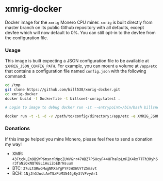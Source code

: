 xmrig-docker
============

Docker image for the `xmrig` Monero CPU miner. `xmrig` is built directly from master branch on its public Github repository with all defaults, except devfee which will now default to 0%. You can still opt-in to the devfee from the configuration file.

### Usage
This image is built expecting a JSON configuration file to be available at `$XMRIG_JSON_CONFIG_PATH`. For example, you can mount a volume at `/app/etc` that contains a configuration file named `config.json` with the following command:

```sh
cd /tmp
git clone https://github.com/bill538/xmrig-docker.git
cd xmrig-docker
docker build -f Dockerfile -t billsnet-xmrig:latest .

# Login to image to debug docker run -it --entrypoint=/bin/bash billsnet-xmrig

docker run -t -i -d -v /path/to/config/directory:/app/etc -e XMRIG_JSON_CONFIG_PATH=/app/etc/config.json billsnet-xmrig:latest
```

### Donations
If this image helped you mine Monero, please feel free to send a donation my way!

* XMR: `43FtckLEn9BSWP6msnrRNpcZUWVGrr47WBZ7PSHcyF44HFhaRoLmRZK4kx7TFh3Ryh6r3faNiQxNQT6BL1AuiZoEDrNsuum`
* BTC: `37uLtQRwoMwgNMXaYgPYF5WXWUYTZ5mavt`
* BCH: `1NjJhGJosLAeTSzPoM3544g8y3tVPvyAr1`
 
